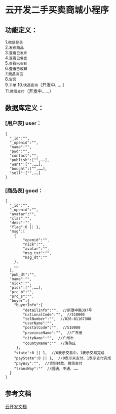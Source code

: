 # 云开发二手买卖商城小程序
## 功能定义：
1.`微信登录`  
2.`发布商品`  
3.`查看已发布`  
4.`查看已售出`  
5.`查看已买到`  
6.`查看已收藏`  
7.`商品浏览`  
8.`留言`  
9.`下单`
10.`快递查询`（开发中……）  
11.`微信支付`（开发中……）  
## 数据库定义：
### [用户表] user：
```
{  
  "_id":"", 
  "_openid":"", 
  "name":"",  
  "pwd":"",  
  "contact":"",  
  "publish":["",……],   
  "want":["",……],  
  "bought":["",……],  
  "sell":["",……]  
}
```
### [商品表] good：
```
{  
  "_id":"",  
  "_openid":"",  
  "avatar":"",  
  "clas":"",  
  "desc":"",  
  "flag":0 || 1,  
  "msg":[  
    {
        "openid":"",  
        "nick":"",
        "avatar":"",
        "msg_txt":"",
        "msg_dt":""
    },
    ……
  ],  
  "pub_dt":"",  
  "name":"",  
  "nick":"",  
  "pics":["",……],  
  "prc_b":"",  
  "prc_s":"",    
  "buyer":{  
    "buyerInfo":{  
        "detailInfo":"",  //新港中路397号
        "nationalCode":"",  //510000
        "telNumber":"",  //020-81167888
        "userName":"",  
        "postalCode":"",  //510000
        "provinceName":"",  //广东省
        "cityName":"",  //广州市
        "countyName":""  //海珠区
     },  
    "state":0 || 1,  //0表示交易中，1表示交易完成
    "payState":0 || 1,  //0表示未支付，1表示支付完成
    "payWay":"",  //货到付款、微信支付
    "transWay":""  //圆通，中通，……
  }  
}  
```
## 参考文档
[云开发文档](https://developers.weixin.qq.com/miniprogram/dev/wxcloud/basis/getting-started.html)

